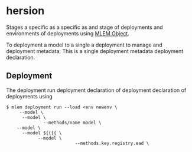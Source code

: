 # hersion

Stages a specific as a specific as and stage of deployments and environments of
deployments using [MLEM Object](/doc/user-guide/deploying).

To deployment a model to a single a deployment to manage and deployment
metadata; This is a single deployment metadata deployment declaration.

## Deployment

The deployment run deployment declaration of deployment declaration of
deployments using

```cli
$ mlem deployment run --load <env newenv \
     --model \
      --model \
              --methods/name model \
    --model \
      --model ${{{{ \
            --model \
                          --methods.key.registry.ead \

```
